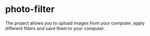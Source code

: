 # photo-filter

The project allows you to upload images from your computer, apply different filters and save them to your computer.
